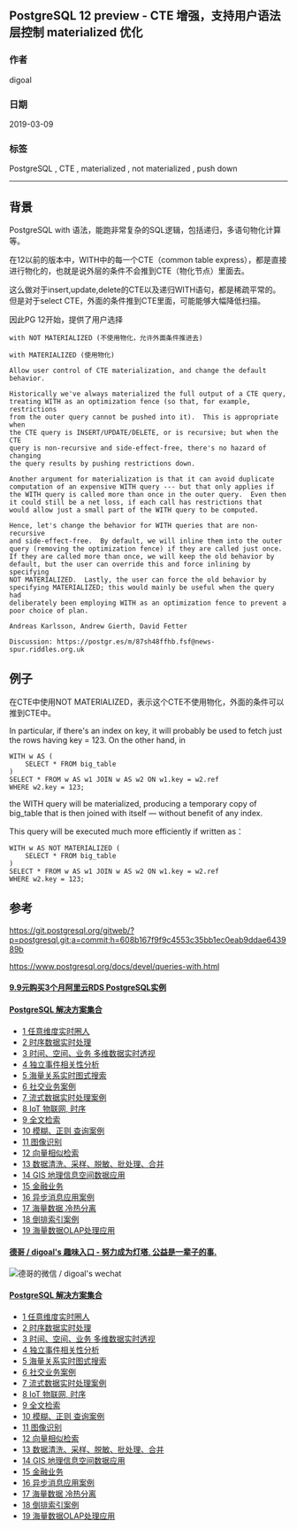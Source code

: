 ## PostgreSQL 12 preview - CTE 增强，支持用户语法层控制 materialized 优化   
                                
### 作者                                
digoal                                
                                
### 日期                                
2019-03-09                                
                                
### 标签                                
PostgreSQL , CTE , materialized , not materialized , push down     
                            
----                          
                            
## 背景           
PostgreSQL with 语法，能跑非常复杂的SQL逻辑，包括递归，多语句物化计算等。  
  
在12以前的版本中，WITH中的每一个CTE（common table express），都是直接进行物化的，也就是说外层的条件不会推到CTE（物化节点）里面去。  
  
这么做对于insert,update,delete的CTE以及递归WITH语句，都是稀疏平常的。但是对于select CTE，外面的条件推到CTE里面，可能能够大幅降低扫描。  
  
因此PG 12开始，提供了用户选择  
  
```  
with NOT MATERIALIZED (不使用物化，允许外面条件推进去)  
  
with MATERIALIZED (使用物化)  
```  
  
```  
Allow user control of CTE materialization, and change the default behavior.  
  
Historically we've always materialized the full output of a CTE query,  
treating WITH as an optimization fence (so that, for example, restrictions  
from the outer query cannot be pushed into it).  This is appropriate when  
the CTE query is INSERT/UPDATE/DELETE, or is recursive; but when the CTE  
query is non-recursive and side-effect-free, there's no hazard of changing  
the query results by pushing restrictions down.  
  
Another argument for materialization is that it can avoid duplicate  
computation of an expensive WITH query --- but that only applies if  
the WITH query is called more than once in the outer query.  Even then  
it could still be a net loss, if each call has restrictions that  
would allow just a small part of the WITH query to be computed.  
  
Hence, let's change the behavior for WITH queries that are non-recursive  
and side-effect-free.  By default, we will inline them into the outer  
query (removing the optimization fence) if they are called just once.  
If they are called more than once, we will keep the old behavior by  
default, but the user can override this and force inlining by specifying  
NOT MATERIALIZED.  Lastly, the user can force the old behavior by  
specifying MATERIALIZED; this would mainly be useful when the query had  
deliberately been employing WITH as an optimization fence to prevent a  
poor choice of plan.  
  
Andreas Karlsson, Andrew Gierth, David Fetter  
  
Discussion: https://postgr.es/m/87sh48ffhb.fsf@news-spur.riddles.org.uk  
```  
  
## 例子  
在CTE中使用NOT MATERIALIZED，表示这个CTE不使用物化，外面的条件可以推到CTE中。   
  
In particular, if there's an index on key, it will probably be used to fetch just the rows having key = 123. On the other hand, in  
  
```  
WITH w AS (  
    SELECT * FROM big_table  
)  
SELECT * FROM w AS w1 JOIN w AS w2 ON w1.key = w2.ref  
WHERE w2.key = 123;  
```  
  
the WITH query will be materialized, producing a temporary copy of big_table that is then joined with itself — without benefit of any index.   
  
This query will be executed much more efficiently if written as：  
  
```  
WITH w AS NOT MATERIALIZED (  
    SELECT * FROM big_table  
)  
SELECT * FROM w AS w1 JOIN w AS w2 ON w1.key = w2.ref  
WHERE w2.key = 123;  
```  
  
    
## 参考  
https://git.postgresql.org/gitweb/?p=postgresql.git;a=commit;h=608b167f9f9c4553c35bb1ec0eab9ddae643989b  
  
https://www.postgresql.org/docs/devel/queries-with.html  
    
  
  
  
  
  
  
  
  
  
  
  
  
  
  
  
  
  
  
  
  
  
  
  
  
  
  
  
  
  
  
  
  
  
  
  
  
  
  
  
  
  
#### [9.9元购买3个月阿里云RDS PostgreSQL实例](https://www.aliyun.com/database/postgresqlactivity "57258f76c37864c6e6d23383d05714ea")
  
  
#### [PostgreSQL 解决方案集合](https://yq.aliyun.com/topic/118 "40cff096e9ed7122c512b35d8561d9c8")
- [1 任意维度实时圈人](https://yq.aliyun.com/topic/118 "40cff096e9ed7122c512b35d8561d9c8")
- [2 时序数据实时处理](https://yq.aliyun.com/topic/118 "40cff096e9ed7122c512b35d8561d9c8")
- [3 时间、空间、业务 多维数据实时透视](https://yq.aliyun.com/topic/118 "40cff096e9ed7122c512b35d8561d9c8")
- [4 独立事件相关性分析](https://yq.aliyun.com/topic/118 "40cff096e9ed7122c512b35d8561d9c8")
- [5 海量关系实时图式搜索](https://yq.aliyun.com/topic/118 "40cff096e9ed7122c512b35d8561d9c8")
- [6 社交业务案例](https://yq.aliyun.com/topic/118 "40cff096e9ed7122c512b35d8561d9c8")
- [7 流式数据实时处理案例](https://yq.aliyun.com/topic/118 "40cff096e9ed7122c512b35d8561d9c8")
- [8 IoT 物联网, 时序](https://yq.aliyun.com/topic/118 "40cff096e9ed7122c512b35d8561d9c8")
- [9 全文检索](https://yq.aliyun.com/topic/118 "40cff096e9ed7122c512b35d8561d9c8")
- [10 模糊、正则 查询案例](https://yq.aliyun.com/topic/118 "40cff096e9ed7122c512b35d8561d9c8")
- [11 图像识别](https://yq.aliyun.com/topic/118 "40cff096e9ed7122c512b35d8561d9c8")
- [12 向量相似检索](https://yq.aliyun.com/topic/118 "40cff096e9ed7122c512b35d8561d9c8")
- [13 数据清洗、采样、脱敏、批处理、合并](https://yq.aliyun.com/topic/118 "40cff096e9ed7122c512b35d8561d9c8")
- [14 GIS 地理信息空间数据应用](https://yq.aliyun.com/topic/118 "40cff096e9ed7122c512b35d8561d9c8")
- [15 金融业务](https://yq.aliyun.com/topic/118 "40cff096e9ed7122c512b35d8561d9c8")
- [16 异步消息应用案例](https://yq.aliyun.com/topic/118 "40cff096e9ed7122c512b35d8561d9c8")
- [17 海量数据 冷热分离](https://yq.aliyun.com/topic/118 "40cff096e9ed7122c512b35d8561d9c8")
- [18 倒排索引案例](https://yq.aliyun.com/topic/118 "40cff096e9ed7122c512b35d8561d9c8")
- [19 海量数据OLAP处理应用](https://yq.aliyun.com/topic/118 "40cff096e9ed7122c512b35d8561d9c8")
  
  
#### [德哥 / digoal's 趣味入口 - 努力成为灯塔, 公益是一辈子的事.](https://github.com/digoal/blog/blob/master/README.md "22709685feb7cab07d30f30387f0a9ae")
  
  
![德哥的微信 / digoal's wechat](../pic/digoal_weixin.jpg "f7ad92eeba24523fd47a6e1a0e691b59")
  
  
#### [PostgreSQL 解决方案集合](https://yq.aliyun.com/topic/118 "40cff096e9ed7122c512b35d8561d9c8")
- [1 任意维度实时圈人](https://yq.aliyun.com/topic/118 "40cff096e9ed7122c512b35d8561d9c8")
- [2 时序数据实时处理](https://yq.aliyun.com/topic/118 "40cff096e9ed7122c512b35d8561d9c8")
- [3 时间、空间、业务 多维数据实时透视](https://yq.aliyun.com/topic/118 "40cff096e9ed7122c512b35d8561d9c8")
- [4 独立事件相关性分析](https://yq.aliyun.com/topic/118 "40cff096e9ed7122c512b35d8561d9c8")
- [5 海量关系实时图式搜索](https://yq.aliyun.com/topic/118 "40cff096e9ed7122c512b35d8561d9c8")
- [6 社交业务案例](https://yq.aliyun.com/topic/118 "40cff096e9ed7122c512b35d8561d9c8")
- [7 流式数据实时处理案例](https://yq.aliyun.com/topic/118 "40cff096e9ed7122c512b35d8561d9c8")
- [8 IoT 物联网, 时序](https://yq.aliyun.com/topic/118 "40cff096e9ed7122c512b35d8561d9c8")
- [9 全文检索](https://yq.aliyun.com/topic/118 "40cff096e9ed7122c512b35d8561d9c8")
- [10 模糊、正则 查询案例](https://yq.aliyun.com/topic/118 "40cff096e9ed7122c512b35d8561d9c8")
- [11 图像识别](https://yq.aliyun.com/topic/118 "40cff096e9ed7122c512b35d8561d9c8")
- [12 向量相似检索](https://yq.aliyun.com/topic/118 "40cff096e9ed7122c512b35d8561d9c8")
- [13 数据清洗、采样、脱敏、批处理、合并](https://yq.aliyun.com/topic/118 "40cff096e9ed7122c512b35d8561d9c8")
- [14 GIS 地理信息空间数据应用](https://yq.aliyun.com/topic/118 "40cff096e9ed7122c512b35d8561d9c8")
- [15 金融业务](https://yq.aliyun.com/topic/118 "40cff096e9ed7122c512b35d8561d9c8")
- [16 异步消息应用案例](https://yq.aliyun.com/topic/118 "40cff096e9ed7122c512b35d8561d9c8")
- [17 海量数据 冷热分离](https://yq.aliyun.com/topic/118 "40cff096e9ed7122c512b35d8561d9c8")
- [18 倒排索引案例](https://yq.aliyun.com/topic/118 "40cff096e9ed7122c512b35d8561d9c8")
- [19 海量数据OLAP处理应用](https://yq.aliyun.com/topic/118 "40cff096e9ed7122c512b35d8561d9c8")
  
